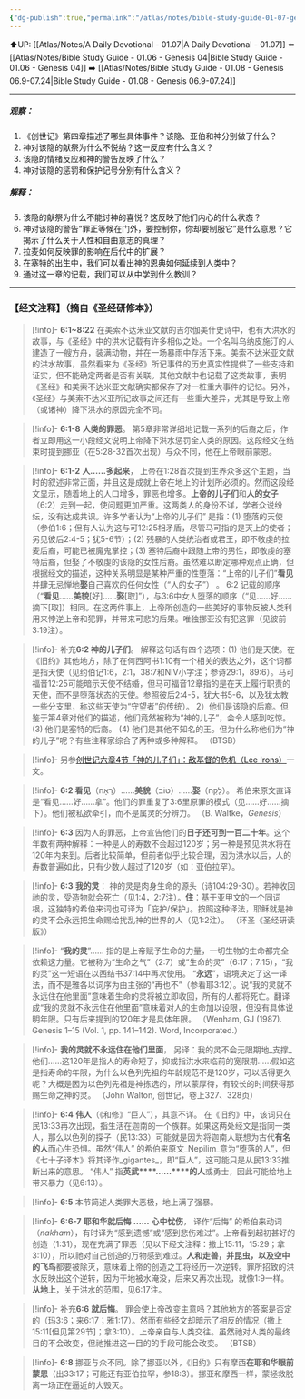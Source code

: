 ```yaml
---
{"dg-publish":true,"permalink":"/atlas/notes/bible-study-guide-01-07-genesis-06-1-8/"}
---
```


⬆️UP: [[Atlas/Notes/A Daily Devotional - 01.07\|A Daily Devotional - 01.07]]
⬅️ [[Atlas/Notes/Bible Study Guide - 01.06 - Genesis 04\|Bible Study Guide - 01.06 - Genesis 04]]
➡️ [[Atlas/Notes/Bible Study Guide - 01.08 - Genesis 06.9-07.24\|Bible Study Guide - 01.08 - Genesis 06.9-07.24]]

---
##### 观察：

1. 《创世记》第四章描述了哪些具体事件？该隐、亚伯和神分别做了什么？
2. 神对该隐的献祭为什么不悦纳？这一反应有什么含义？
3. 该隐的情绪反应和神的警告反映了什么？
4. 神对该隐的惩罚和保护记号分别有什么含义？

##### 解释：

5. 该隐的献祭为什么不能讨神的喜悦？这反映了他们内心的什么状态？
6. 神对该隐的警告“罪正等候在门外，要控制你，你却要制服它”是什么意思？它揭示了什么关于人性和自由意志的真理？
7. 拉麦如何反映罪的影响在后代中的扩展？
8. 在塞特的出生中，我们可以看出神的恩典如何延续到人类中？
9. 通过这一章的记载，我们可以从中学到什么教训？

---
### 【经文注释】（摘自《圣经研修本》）

> [!info]- **6:1~8:22**
> 在美索不达米亚文献的吉尔伽美什史诗中，也有大洪水的故事，与《圣经》中的洪水记载有许多相似之处。一个名叫乌纳皮施汀的人建造了一艘方舟，装满动物，并在一场暴雨中存活下来。美索不达米亚文献的洪水故事，虽然看来为《圣经》所记事件的历史真实性提供了一些支持和证实，但不能确定两者是否有关联。其他文献中也记载了这类故事，表明《圣经》和美索不达米亚文献确实都保存了对一桩重大事件的记忆。另外，《圣经》与美索不达米亚所记故事之间还有一些重大差异，尤其是导致上帝（或诸神）降下洪水的原因完全不同。

> [!info]- **6:1-8** **人类的罪恶**。
> 第5章非常详细地记载一系列的后裔之后，作者立即用这一小段经文说明上帝降下洪水惩罚全人类的原因。这段经文在结束时提到挪亚（在5:28-32首次出现）与众不同，他在上帝眼前蒙恩。

> [!info]- **6:1-2** **人……多起来**，
> 上帝在1:28首次提到生养众多这个主题，当时的叙述非常正面，并且这是成就上帝在地上的计划所必须的。然而这段经文显示，随着地上的人口增多，罪恶也增多。**上帝的儿子们**和**人的女子**（6:2）走到一起，使问题更加严重。这两类人的身份不详，学者众说纷纭，没有达成共识。许多学者认为“上帝的儿子们” 是指：(1) 堕落的天使（参伯1:6；但有人认为这与可12:25相矛盾，尽管马可指的是天上的使者；另见彼后2:4-5；犹5-6节）；(2) 残暴的人类统治者或君王，即不敬虔的拉麦后裔，可能已被魔鬼掌控；(3) 塞特后裔中跟随上帝的男性，即敬虔的塞特后裔，但娶了不敬虔的该隐的女性后裔。虽然难以断定哪种观点正确，但根据经文的描述，这种关系明显是某种严重的性堕落：“上帝的儿子们”**看见**并肆无忌惮地**娶**自己喜欢的任何女性（“人的女子”） 。 6:2 记载的顺序（“**看见**……**美貌**[好]……**娶**[取]”），与3:6中女人堕落的顺序（“见……好……摘下[取]）相同。在这两件事上，上帝所创造的一些美好的事物反被人类利用来悖逆上帝和犯罪，并带来可悲的后果。唯独挪亚没有犯这罪（见彼前3:19注）。

> [!info]- 补充**6:2 神的儿子们**。
> 解释这句话有四个选项：(1) 他们是天使。在《旧约》其他地方，除了在何西阿书1:10有一个相关的表达之外，这个词都是指天使（见约伯记1:6，2:1，38:7和NIV小字注；参诗29:1，89:6）。马可福音12:25可能暗示天使不结婚，但马可福音12章指的是在天上履行职责的天使，而不是堕落状态的天使。参照彼后2:4-5，犹大书5-6，以及犹太教一些分支里，称这些天使为“守望者”的传统）。 2）他们是该隐的后裔。但鉴于第4章对他们的描述，他们竟然被称为“神的儿子”，会令人感到吃惊。 (3) 他们是塞特的后裔。 (4) 他们是其他不知名的王。但为什么称他们为“神的儿子”呢？有些注释家综合了两种或多种解释。 （BTSB）

> [!info]- 另参[创世记六章4节「神的儿子们」：敌基督的危机（Lee Irons）](https://wordpress.com/post/yimawusi.net/3223)一文。

> [!info]- **6:2 看见**（רָאָה）……**美貌**（טוֹב）……**娶**（לָקַח）。
> 希伯来原文直译是“看见……好……拿”。他们的罪重复了3:6里原罪的模式（见……好……摘下）。他们被私欲牵引，而不是属灵的分辨力。 （B. Waltke，_Genesis_）

> [!info]- **6:3**
> 因为人的罪恶，上帝宣告他们的**日子还可到一百二十年**。这个年数有两种解释：一种是人的寿数不会超过120岁；另一种是预见洪水将在120年内来到。后者比较简单，但前者似乎比较合理，因为洪水以后，人的寿数普遍如此，只有少数人超过了120岁（如：亚伯拉罕）。

> [!info]- **6:3** **我的灵**：
> 神的灵是肉身生命的源头（诗104:29-30）。若神收回祂的灵，受造物就会死亡（见1:4，2:7注）。**住**：基于亚甲文的一个同词根，这独特的希伯来词也可译为「庇护/保护」。按照这种译法，耶稣就是神的灵不会永远把生命赐给扰乱神的世界的人（见1:2注）。 （环圣《圣经研读版》）

> [!info]- “**我的灵**”……
> 指的是上帝赋予生命的力量，一切生物的生命都完全依赖这力量。它被称为“生命之气”（2:7）或“生命的灵”（6:17；7:15），“我的灵”这一短语在以西结书37:14中再次使用。 “**永远**”，语境决定了这一译法，而不是雅各以词序为由主张的“再也不”（参看耶3:12）。说“我的灵就不永远住在他里面”意味着生命的灵将被立即收回，所有的人都将死亡。翻译成“我的灵就不永远住在他里面”意味着对人的生命加以设限，但没有具体说明年限。只有后来提到的120年才是具体年限。 （Wenham, GJ (1987). Genesis 1–15 (Vol. 1, pp. 141–142). Word, Incorporated.）

> [!info]- **我的灵就不永远住在他们里面**，
> 另译：我的灵不会无限期地_支撑_他们……这120年是指人的寿命短了，抑或指洪水来临前的宽限期……假如这是指寿命的年限，为什么以色列先祖的年龄规范不是120岁，可以活得更久呢？大概是因为以色列先祖是神拣选的，所以蒙厚待，有较长的时间获得那赐生命之神的灵。 （John Walton, 创世记，卷上327、328页）

> [!info]- **6:4** **伟人**（《和修》“巨人”），其意不详。
> 在《旧约》中，该词只在民13:33再次出现，指生活在迦南的一个族群。如果这两处经文是指同一类人，那么以色列的探子（民13:33）可能就是因为将迦南人联想为古代**有名的人**而心生恐惧。虽然“伟人” 的希伯来原文_Nepilim_意为“堕落的人”，但《七十子译本》将其译作_gigantes_，即“巨人”，这可能只是从民13:33推断出来的意思。 “伟人” 指**英武****……****的人**或勇士，因此可能给地上带来暴力（见6:13）。

> [!info]- **6:5**
> 本节简述人类罪大恶极，地上满了强暴。

> [!info]- **6:6-7** **耶和华就后悔** **……** **心中忧伤**，
> 译作“后悔” 的希伯来动词（_nakham_），有时译为“感到遗憾”或“感到悲伤难过”。上帝看到起初甚好的创造（1:31），现在充满了罪恶（见以下经文注释：撒上15:11，15:29；拿3:10），所以祂对自己创造的万物感到难过。**人和走兽，并昆虫，以及空中的飞鸟**都要被除灭，意味着上帝的创造之工将经历一次逆转。罪所招致的洪水反映出这个逆转，因为干地被水淹没，后来又再次出现，就像1:9一样。**从地上**，关于洪水的范围，见6:17注。

> [!info]- 补充**6:6** **就后悔**。
> 罪会使上帝改变主意吗？其他地方的答案是否定的（玛3:6；来6:17；雅1:17）。然而有些经文却暗示了相反的情况（撒上15:11[但见第29节]；拿3:10）。上帝亲自与人类交往。虽然祂对人类的最终目的不会改变，但祂推进这一目的的手段可能会改变。 （BTSB）

> [!info]- **6:8**
> 挪亚与众不同。除了挪亚以外，《旧约》只有摩西**在耶和华眼前蒙恩**（出33:17；可能还有亚伯拉罕，参18:3）。挪亚和摩西一样，蒙拯救脱离一场正在逼近的大毁灭。